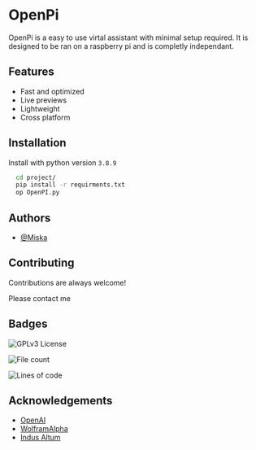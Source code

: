 
# OpenPi

OpenPi is a easy to use virtal assistant with minimal setup required. It is designed to be ran on a raspberry pi and is completly independant.


## Features

- Fast and optimized
- Live previews
- Lightweight
- Cross platform


## Installation

Install with python version `3.8.9`
```bash
  cd project/
  pip install -r requirments.txt
  op OpenPI.py
```
    
## Authors

- [@Miska](https://www.github.com/miskawastaken)


## Contributing

Contributions are always welcome!

Please contact me


## Badges




![GPLv3 License](https://img.shields.io/badge/License-GPL%20v3-yellow.svg)

![File count](https://img.shields.io/github/directory-file-count/miskawastaken/OpenPI)

![Lines of code](https://img.shields.io/tokei/lines/github/miskawastaken/OpenPI)




## Acknowledgements

 - [OpenAI](https://github.com/openai)
 - [WolframAlpha](https://github.com/jaraco/wolframalpha)
 - [Indus Altum](https://iais.in/)

